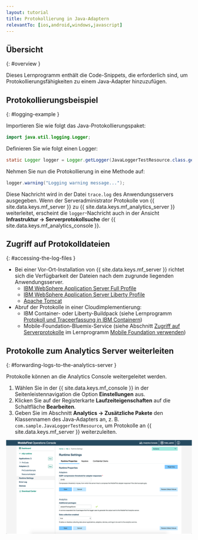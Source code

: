 ```yaml
---
layout: tutorial
title: Protokollierung in Java-Adaptern
relevantTo: [ios,android,windows,javascript]
---
```

<!-- NLS_CHARSET=UTF-8 -->
## Übersicht
{: #overview }

Dieses Lernprogramm enthält die Code-Snippets, die erforderlich sind, um Protokollierungsfähigkeiten zu einem Java-Adapter hinzuzufügen. 

## Protokollierungsbeispiel
{: #logging-example }

Importieren Sie wie folgt das Java-Protokollierungspaket: 

```java
import java.util.logging.Logger;

```

Definieren Sie wie folgt einen Logger: 

```java
static Logger logger = Logger.getLogger(JavaLoggerTestResource.class.getName());
```

Nehmen Sie nun die Protokollierung in eine Methode auf: 

```java
logger.warning("Logging warning message...");
```

Diese Nachricht wird in der Datei `trace.log` des Anwendungsservers ausgegeben. Wenn der Serveradministrator Protokolle von
{{ site.data.keys.mf_server }} zu {{ site.data.keys.mf_analytics_server }} weiterleitet, erscheint die
`logger`-Nachricht auch in der Ansicht **Infrastruktur → Serverprotokollsuche** der {{ site.data.keys.mf_analytics_console }}.

## Zugriff auf Protokolldateien
{: #accessing-the-log-files }

* Bei einer Vor-Ort-Installation von {{ site.data.keys.mf_server }} richtet sich die Verfügbarkeit der Dateien nach dem zugrunde liegenden Anwendungsserver.  
    * [IBM WebSphere Application Server Full Profile](http://ibm.biz/knowctr#SSEQTP_8.5.5/com.ibm.websphere.base.doc/ae/ttrb_trcover.html)
    * [IBM WebSphere Application Server Liberty Profile](http://ibm.biz/knowctr#SSEQTP_8.5.5/com.ibm.websphere.wlp.doc/ae/rwlp_logging.html?cp=SSEQTP_8.5.5%2F1-16-0-0)
    * [Apache Tomcat](http://tomcat.apache.org/tomcat-7.0-doc/logging.html)
* Abruf der Protokolle in einer Cloudimplementierung: 
    * IBM Container- oder Liberty-Buildpack (siehe Lernprogramm [Protokoll und Traceerfassung in IBM Containern](../../../bluemix/mobilefirst-server-using-scripts/log-and-trace-collection/))
    * Mobile-Foundation-Bluemix-Service (siehe Abschnitt [Zugriff auf Serverprotokolle](../../../bluemix/using-mobile-foundation/#accessing-server-logs) im Lernprogramm [Mobile Foundation verwenden](../../../bluemix/using-mobile-foundation))

## Protokolle zum Analytics Server weiterleiten
{: #forwarding-logs-to-the-analytics-server }

Protokolle können an die Analytics Console weitergeleitet werden.

1. Wählen Sie in der {{ site.data.keys.mf_console }} in der Seitenleistennavigation die Option **Einstellungen** aus. 
2. Klicken Sie auf der Registerkarte **Laufzeiteigenschaften** auf die Schaltfläche **Bearbeiten**.
3. Geben Sie im Abschnitt **Analytics → Zusätzliche Pakete** den Klassennamen des Java-Adapters an, z. B.
`com.sample.JavaLoggerTestResource`, um Protokolle an
{{ site.data.keys.mf_server }} weiterzuleiten. 

![Filtern von Protokollen in der Konsole](java-filter.png)

